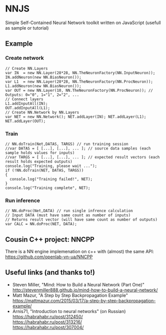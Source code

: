 # NNJS
Simple Self-Contained Neural Network toolkit written on JavaScript (usefull as sample or tutorial)

## Example

### Create network 
```
// Create NN.Layers
var IN  = new NN.Layer(28*28, NN.TheNeuronFactory(NN.InputNeuron)); IN.addNeuron(new NN.BiasNeuron());
var L1  = new NN.Layer(28*28, NN.TheNeuronFactory(NN.ProcNeuron)); L1.addNeuron(new NN.BiasNeuron()); 
var OUT = new NN.Layer(10, NN.TheNeuronFactory(NN.ProcNeuron)); // Outputs: 0="0", 1="1", 2="2", ...
// Connect layers
L1.addInputAll(IN);
OUT.addInputAll(L1); 
// Create NN.Network by NN.Layers
var NET = new NN.Network(); NET.addLayer(IN); NET.addLayer(L1); NET.addLayer(OUT);
```

### Train
```
// NN.doTrain(Net,DATAS, TARGS) // run training session
//var DATAS = [ [...], [...], ... ]; // source data samples (each sample holds values for inputs)
//var TARGS = [ [...], [...], ... ]; // expected result vectors (each result holds expected outputs)
console.log("Training, please wait ...");
if (!NN.doTrain(NET, DATAS, TARGS))
{
  console.log("Training failed!", NET);
}
console.log("Training complete", NET);
```

### Run inference
```
// NN.doProc(Net,DATA) // run single infrence calculation
// Input DATA (must have same count as number of inputs)
// Returns result vector (will have same count as number of outputs)
var CALC = NN.doProc(NET, DATA);
```

## Cousin C++ project: NNCPP
There is a NN engine implemenation on c++ with (almost) the same API:
https://github.com/openlab-vn-ua/NNCPP

## Useful links (and thanks to!)
* Steven Miller, "Mind: How to Build a Neural Network (Part One)"<br/>
http://stevenmiller888.github.io/mind-how-to-build-a-neural-network/
* Matt Mazur, "A Step by Step Backpropagation Example"<br/>
https://mattmazur.com/2015/03/17/a-step-by-step-backpropagation-example/
* Arnis71, "Introduction to neural networks" (on Russian)<br/>
https://habrahabr.ru/post/312450/ <br/>
https://habrahabr.ru/post/313216/ <br/>
https://habrahabr.ru/post/307004/
